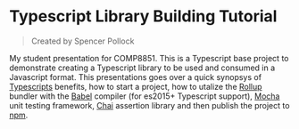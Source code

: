 # Typescript Library Building Tutorial

> Created by Spencer Pollock

My student presentation for COMP8851. This is a Typescript base project to demonstrate creating a Typescript library to be used and consumed in a Javascript format. This presentations goes over a quick synopsys of [Typescripts](https://www.typescriptlang.org/) benefits, how to start a project, how to utalize the [Rollup](https://rollupjs.org/guide/en) bundler with the [Babel](https://babeljs.io/) compiler (for es2015+ Typescript support), [Mocha](https://mochajs.org/) unit testing framework, [Chai](http://www.chaijs.com/) assertion library and then publish the project to [npm](https://www.npmjs.com/).